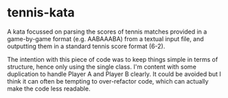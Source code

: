 # tennis-kata
A kata focussed on parsing the scores of tennis matches provided in a game-by-game format (e.g. AABAAABA) from a textual input file, and outputting them in a standard tennis score format (6-2).

The intention with this piece of code was to keep things simple in terms of structure, hence only using the single class. I'm content with some duplication to handle Player A and Player B clearly. It could be avoided but I think it can often be tempting to over-refactor code, which can actually make the code less readable. 